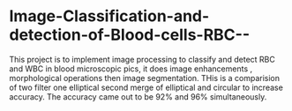 # Image-Classification-and-detection-of-Blood-cells-RBC--
This project is to implement image processing to classify and detect RBC and WBC in blood microscopic pics, it does image enhancements , morphological operations then image segmentation. THis is a comparision of two filter one elliptical second merge of elliptical and circular to increase accuracy. The accuracy came out to be 92% and 96% simultaneously.

